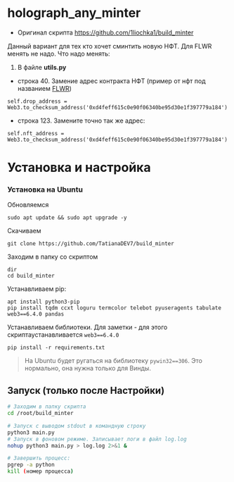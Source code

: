 # holograph_any_minter
- Оригинал скрипта https://github.com/1liochka1/build_minter

Данный вариант для тех кто хочет сминтить новую НФТ.
Для FLWR менять не надо.
Что надо менять:
1) В файле **utils.py**
- строка 40. Замение адрес контракта НФТ (пример от нфт под названием [FLWR](https://arbiscan.io/address/0xd4feff615c0e90f06340be95d30e1f397779a184))
```
self.drop_address = Web3.to_checksum_address('0xd4feff615c0e90f06340be95d30e1f397779a184')
```
- строка 123. Замените точно так же адрес:
```
self.nft_address = Web3.to_checksum_address('0xd4feff615c0e90f06340be95d30e1f397779a184')
```


# Установка и настройка
### Установка на Ubuntu
Обновляемся
```
sudo apt update && sudo apt upgrade -y
```
Скачиваем
```
git clone https://github.com/TatianaDEV7/build_minter
```
Заходим в папку со скриптом
```
dir
cd build_minter
```
Устанавливаем pip:
```
apt install python3-pip
pip install tqdm ccxt loguru termcolor telebot pyuseragents tabulate web3==6.4.0 pandas
```
Устанавливаем библиотеки. Для заметки - для этого скриптаустанавливается `web3==6.4.0`
```
pip install -r requirements.txt
```
> На Ubuntu будет ругаться на библиотеку `pywin32==306`. Это нормально, она нужна только для Винды.
## Запуск (только после Настройки)

```bash
# Заходим в папку скрипта
cd /root/build_minter

# Запуск с выводом stdout в командную строку
python3 main.py
# Запуск в фоновом режиме. Записывает логи в файл log.log
nohup python3 main.py > log.log 2>&1 &

# Завершить процесс:
pgrep -a python
kill (номер процесса)
```

